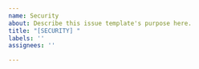 ```yaml
---
name: Security
about: Describe this issue template's purpose here.
title: "[SECURITY] "
labels: ''
assignees: ''

---
```



